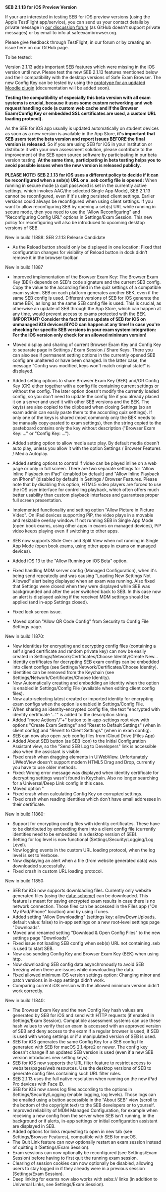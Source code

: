 **SEB 2.1.13 for iOS Preview Version**

If your are interested in testing SEB for iOS preview versions (using the Apple TestFlight app/service), you can send us your contact details by private message in [our discussion forum](https://sourceforge.net/p/seb/discussion/seb-ios/thread/e7e542a5/?limit=25#feaa/752c) (as GitHub doesn't support private messages) or by email to info at safeexambrowser.org.

Please give feedback through TestFlight, in our forum or by creating an issue here on our GitHub page. 

To be tested:

Version 2.1.13 adds important SEB features which were missing in the iOS version until now. Please test the new SEB 2.1.13 features mentioned below and their compatibility with the desktop versions of Safe Exam Browser. The new Config Key can be tested by using the [prototype for an updated Moodle plugin](https://github.com/SafeExamBrowser/moodle-quizaccess_safeexambrowser) (documentation will be added soon).


**Testing the compatibility of especially this beta version with all exam systems is crucial, because it uses some custom networking and web request handling code (a custom web cache and if the Browser Exam/Config Key or embedded SSL certificates are used, a custom URL loading protocol).**

As the SEB for iOS app usually is updated automatically on student devices as soon as a new version is available in the App Store, **it's important that SEB users test the beta version and report issues BEFORE the final version is released**. So if you are using SEB for iOS in your institution or distribute it with your own assessment solution, please contribute to the improvement of the SEB open source software by participating in our beta version testing. **At the same time, participating in beta testing helps you to avoid possible issues when the new version is released publicly.**

**PLEASE NOTE: SEB 2.1.13 for iOS uses a different policy to decide if it can be reconfigured when a seb(s) URL or a .seb config file is opened:** When running in secure mode (a quit password is set in the currently active settings, which invokes AAC/the selected Single App Mode), SEB 2.1.13 cannot be reconfigured, even if it's using persisted client settings. Earlier versions could always be reconfigured when using client settings. If you want to allow reconfiguring SEB by opening a seb(s) URL while running in secure mode, then you need to use the  "Allow Reconfiguring" and "Reconfiguring Config URL" options in Settings/Exam Session. This new policy for reconfiguring will also be introduced to upcoming desktop versions of SEB.


New in build 11888: SEB 2.1.13 Release Candidate
- As the Reload button should only be displayed in one location: Fixed that configuration changes for visibility of Reload button in dock didn't remove it in the browser toolbar.


New in build 11887
- Improved implementation of the Browser Exam Key: The Browser Exam Key (BEK) depends on SEB's code signature and the current SEB config. Copy the value to the according field in the quiz settings of a compatible exam system. SEB on each platform generates another BEK, even if the same SEB config is used. Different versions of SEB for iOS generate the same BEK, as long as the same SEB config file is used. This is crucial, as otherwise an update of SEB through the App Store, which can happen at any time, would prevent access to exams protected with the BEK. **IMPORTANT: Consider the fact that an update of SEB for iOS on unmanaged iOS devices/BYOD can happen at any time! In case you're checking for specific SEB versions in your exam system integration: For the iOS version only check for an allowed minimum version!** 
 
- Moved display and sharing of current Browser Exam Key and Config Key to separate page in Settings / Exam Session / Share Keys. There you can also see if permanent setting options in the currently opened SEB config are unaltered or have been changed. In the latter case, the message "Config was modified, keys won't match original state!" is displayed.
- Added setting options to share Browser Exam Key (BEK) and/OR Config Key (CK) either together with a config file containing current settings or without the config. The later option doesn't modify the currently loaded config, so you don't need to update the config file if you already placed it on a server and used it with other SEB versions and the BEK. The key(s) are also copied to the clipboard when closing Settings (so an exam admin can easily paste them to the according quiz settings). If only one of the keys is shared (most commonly only the BEK needs to be manually copy-pasted to exam settings), then the string copied to the pasteboard contains only the key without description ("Browser Exam Key: ..." or "Config Key: ...").

- Added setting option to allow media auto play. By default media doesn't auto play, unless you allow it with the option Settings / Browser Features / Media Autoplay.
- Added setting options to control if video can be played inline on a web page or only in full screen. There are two separate settings for "Allow Inline Playback on iPad" (enabled by default) and "Allow Inline Playback on iPhone" (disabled by default) in Settings / Browser Features. Please note that by disabling this option, HTML5 video players are forced to use the iOS user interface for controlling playback, which often offers much better usability than custom playback interfaces and guarantees proper full screen presentation. 
- Implemented functionality and setting option "Allow Picture in Picture Video". On iPad devices supporting PiP, the video plays in a movable and resizable overlay window. If not running SEB in Single App Mode (open book exams, using other apps in exams on managed devices), PiP video keeps playing even if switching to other apps.
- SEB now supports Slide Over and Split View when not running in Single App Mode (open book exams, using other apps in exams on managed devices).
- Added iOS 13 to the "Allow Running on iOS Beta" option.
- Fixed handling MDM server config (Managed Configuration), when it's being send repeatedly and was causing "Loading New Settings Not Allowed" alert being displayed when an exam was running. Also fixed that Settings were closed when they were displayed while SEB was backgrounded and after the user switched back to SEB. In this case now an alert is displayed asking if the received MDM settings should be applied (and in-app Settings closed).
- Fixed lock screen issue.
- Moved option "Allow QR Code Config" from Security to Config File Settings page.


New in build 11870:
- New identities for encrypting and decrypting config files (containing a self signed certificate and random private key) can now be easily created in Settings/Network/Certificates/Choose Identity/Create New…
- Identity certificates for decrypting SEB exam configs can be embedded into client configs (see Settings/Network/Certificates/Choose Identity). 
- Identities can be removed from the Keychain (see Settings/Network/Certificates/Choose Identity).
- Now Automatically creating and embedding an identity when the option is enabled in Settings/Config File (available when editing client config files). 
- Now auto-selecting latest created or imported identity for encrypting exam configs when the option is enabled in Settings/Config File.
- When sharing an identity-encrypted config file, the text "encrypted with identity certificate '...'" is added to the description string.
- Added "more Actions"/"+" button to in-app-settings root view with options "Create Exam Settings" and "Reset to Default Settings" (when in client config) and "Revert to Client Settings" (when in exam config).
- SEB can now also open .seb config files from iCloud Drive (Files App)
- Added About SEB button (as SEB icon) to the Initial Configuration Assistant view, so the "Send SEB Log to Developers" link is accessible also when the assistant is visible.
- Fixed crash when dragging elements in UIWebView. Unfortunately UIWebView doesn't support modern HTML5 Drag and Drop, currently you have to use older methods.
- Fixed: Wrong error message was displayed when identity certificate for decrypting settings wasn't found in Keychain. Also no longer searching for a Universal/Deep Link config in this case.
- Moved option "
- Fixed crash when calculating Config Key on corrupted settings.
- Fixed crash when reading identities which don't have email addresses in their certificate.


New in build 11860:
- Support for encrypting config files with identity certificates. These have to be distributed by embedding them into a client config file (currently identities need to be embedded in a desktop version of SEB).
- Setting for log level is now functional (Settings/Security/Logging/Log Level).
- Now logging events in the custom URL loading protocol, when the log level is set to Verbose.  
- Now displaying an alert when a file (from website generated data) was downloaded successfully.
- Fixed crash in custom URL loading protocol.


New in build 11850:
- SEB for iOS now supports downloading files. Currently only website generated files (using the [data: scheme](https://en.wikipedia.org/wiki/Data_URI_scheme)) can be downloaded. This feature is meant for saving encrypted exam results in case there is no network connection. Those files can be accessed in the Files app ("On My iPad/iPhone" location) and by using iTunes.
- Added setting "Allow Downloading" (settings key: allowDownUploads, default value: false) to in-app settings on a new root-level settings page "Downloads".
- Moved and renamed setting "Download & Open Config Files" to the new settings page "Downloads".
- Fixed issue not loading SEB config when seb(s) URL not containing .seb is used to start SEB.
- Now also sending Config Key and Browser Exam Key (BEK) when using http.
- Now downloading SEB config data asynchronously to avoid SEB freezing when there are issues while downloading the data.
- Fixed allowed minimum iOS version settings option: Changing minor and patch versions in in-app settings didn't work.
- Comparing current iOS version with the allowed minimum version didn't work correctly.


New in build 11840:
- The Browser Exam Key and the new Config Key hash values are generated by SEB for iOS and send with HTTP requests (if enabled in Settings/Exam Session). Compatible assessment systems can use these hash values to verify that an exam is accessed with an approved version of SEB and deny access to the exam if a regular browser is used, if SEB is used with wrong settings or if a manipulated version of SEB is used.
- SEB for iOS generates the same Config Key for a SEB config file generated with SEB for macOS 2.1.4pre2 or newer. The config key doesn't change if an updated SEB version is used (even if a new SEB version introduces new setting keys).
- SEB for iOS now supports the URL filter feature to restrict access to websites/pages/web resources. Use the desktop versions of SEB to generate config files containing such URL filter rules.
- SEB 2.1.13 uses the full native resolution when running on the new iPad Pro devices with Face ID.
- SEB for iOS now saves log files according to the options in Settings/Security/Logging (enable logging, log levels). Those logs can be emailed using a button accessible in the "About SEB" view (scroll to the bottom of the copyright text) to the SEB developers or to yourself.
- Improved reliability of MDM Managed Configuration, for example when receiving a new config from the server when SEB isn't running, in the background or if alerts, in-app settings or initial configuration assistant are displayed in SEB.
- Added options for links requesting to open in new tab (see Settings/Browser Features), compatible with SEB for macOS.
- The Quit Link feature can now optionally restart an exam session instead of quitting it (Settings/Exam Session).
- Exam sessions can now optionally be reconfigured (see Settings/Exam Session) before having to first quit the running exam session.
- Clearing of session cookies can now optionally be disabled, allowing users to stay logged in if they already were in a previous session (Settings/Exam Session).
- Deep linking for exams now also works with sebs:// links (in addition to Universal Links, see Settings/Exam Session).